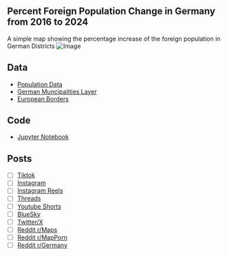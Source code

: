 ## Percent Foreign Population Change in Germany from 2016 to 2024
A simple map showing the percentage increase of the foreign population in German Districts
![Image](https://drive.google.com/uc?export=view&id=1U-mGri4vKa_BgL-kAqdjavcue3xFmXuP)

## Data
* [Population Data](https://www-genesis.destatis.de/datenbank/online/statistic/12521/table/12521-0040/)
* [German Muncipalities Layer](https://data.opendatasoft.com/explore/dataset/georef-germany-kreis%40public/export/?flg=en-us&disjunctive.krs_name&disjunctive.lan_code&disjunctive.lan_name&disjunctive.krs_code&disjunctive.krs_name_short)
* [European Borders](https://ec.europa.eu/eurostat/web/gisco/geodata/administrative-units/countries)

## Code
* [Jupyter Notebook](FormatData.ipynb)

## Posts
- [ ] [Tiktok]()
- [ ] [Instagram]()
- [ ] [Instagram Reels]()
- [ ] [Threads]()
- [ ] [Youtube Shorts]()
- [ ] [BlueSky]()
- [ ] [Twitter/X]()
- [ ] [Reddit r/Maps]()
- [ ] [Reddit r/MapPorn]()
- [ ] [Reddit r/Germany]()
